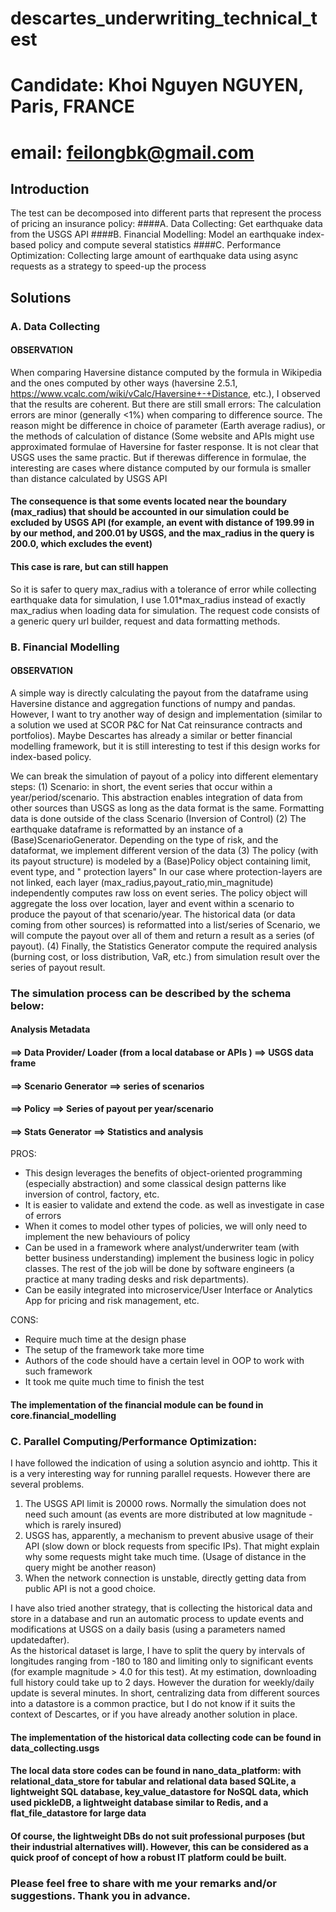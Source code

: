 # descartes_underwriting_technical_test

# Candidate: Khoi Nguyen NGUYEN, Paris, FRANCE

# email: feilongbk@gmail.com

## Introduction

The test can be decomposed into different parts that represent the process of pricing an insurance policy:
####A. Data Collecting: Get earthquake data from the USGS API 
####B. Financial Modelling: Model an earthquake index-based policy
and compute several statistics 
####C. Performance Optimization: Collecting large amount of earthquake data using async
requests as a strategy to speed-up the process

## Solutions

### A. Data Collecting

#### OBSERVATION

When comparing Haversine distance computed by the formula in Wikipedia and the ones computed by other ways (haversine
2.5.1, https://www.vcalc.com/wiki/vCalc/Haversine+-+Distance, etc.), I observed that the results are coherent. But there
are still small errors: The calculation errors are minor (generally <1%) when comparing to difference source. The reason
might be difference in choice of parameter (Earth average radius), or the methods of calculation of distance (Some
website and APIs might use approximated formulae of Haversine for faster response. It is not clear that USGS uses the
same practic. But if therewas difference in formulae, the interesting are cases where distance computed by our formula
is smaller than distance calculated by USGS API

#### The consequence is that some events located near the boundary (max_radius) that should be accounted in our simulation could be excluded by USGS API (for example, an event with distance of 199.99 in by our method, and 200.01 by USGS, and the max_radius in the query is 200.0, which excludes the event)

#### This case is rare, but can still happen

So it is safer to query max_radius with a tolerance of error while collecting earthquake data for simulation, I use
1.01*max_radius instead of exactly max_radius when loading data for simulation. The request code consists of a generic
query url builder, request and data formatting methods.

### B. Financial Modelling
#### OBSERVATION
A simple way is directly calculating the payout from the dataframe using Haversine distance and aggregation functions of
numpy and pandas. However, I want to try another way of design and implementation (similar to a solution we used at SCOR
P&C for Nat Cat reinsurance contracts and portfolios). Maybe Descartes has already a similar or better financial
modelling framework, but it is still interesting to test if this design works for index-based policy.

We can break the simulation of payout of a policy into different elementary steps:
(1) Scenario: in short, the event series that occur within a year/period/scenario. This abstraction enables integration
of data from other sources than USGS as long as the data format is the same. Formatting data is done outside of the
class Scenario (Inversion of Control)
(2) The earthquake dataframe is reformatted by an instance of a (Base)ScenarioGenerator. Depending on the type of risk,
and the dataformat, we implement different version of the data
(3) The policy (with its payout structure) is modeled by a (Base)Policy object containing limit, event type, and "
protection layers"
In our case where protection-layers are not linked, each layer (max_radius,payout_ratio,min_magnitude) independently
computes raw loss on event series. The policy object will aggregate the loss over location, layer and event within a
scenario to produce the payout of that scenario/year. The historical data (or data coming from other sources) is
reformatted into a list/series of Scenario, we will compute the payout over all of them and return a result as a
series (of payout).
(4) Finally, the Statistics Generator compute the required analysis (burning cost, or loss distribution, VaR, etc.) from
simulation result over the series of payout result.

### The simulation process can be described by the schema below:

#### Analysis Metadata

#### ==> Data Provider/ Loader (from a local database or APIs ) ==> USGS data frame

#### ==> Scenario Generator ==> series of scenarios

#### ==> Policy ==> Series of payout per year/scenario

#### ==> Stats Generator ==> Statistics and analysis

PROS:

- This design leverages the benefits of object-oriented programming (especially abstraction) and some classical design
  patterns like inversion of control, factory, etc.
- It is easier to validate and extend the code. as well as investigate in case of errors
- When it comes to model other types of policies, we will only need to implement the new behaviours of policy
- Can be used in a framework where analyst/underwriter team (with better business understanding) implement the business
  logic in policy classes. The rest of the job will be done by software engineers (a practice at many trading desks and
  risk departments).
- Can be easily integrated into microservice/User Interface or Analytics App for pricing and risk management, etc.

CONS:

- Require much time at the design phase
- The setup of the framework take more time
- Authors of the code should have a certain level in OOP to work with such framework
- It took me quite much time to finish the test

#### The implementation of the financial module can be found in core.financial_modelling

### C. Parallel Computing/Performance Optimization:

I have followed the indication of using a solution asyncio and iohttp. This it is a very interesting way for running
parallel requests. However there are several problems.

1. The USGS API limit is 20000 rows. Normally the simulation does not need such amount (as events are more distributed
   at low magnitude - which is rarely insured)
2. USGS has, apparently, a mechanism to prevent abusive usage of their API (slow down or block requests from specific
   IPs). That might explain why some requests might take much time. (Usage of distance in the query might be another
   reason)
3. When the network connection is unstable, directly getting data from public API is not a good choice.

I have also tried another strategy, that is collecting the historical data and store in a database and run an automatic
process to update events and modifications at USGS on a daily basis (using a parameters named updatedafter).  
As the historical dataset is large, I have to split the query by intervals of longitudes ranging from -180 to 180 and
limiting only to significant events (for example magnitude > 4.0 for this test). At my estimation, downloading full
history could take up to 2 days. However the duration for weekly/daily update is several minutes. In short, centralizing
data from different sources into a datastore is a common practice, but I do not know if it suits the context of
Descartes, or if you have already another solution in place.

#### The implementation of the historical data collecting code can be found in data_collecting.usgs

#### The local data store codes can be found in nano_data_platform: with relational_data_store for tabular and relational data based SQLite, a lightweight SQL database, key_value_datastore for NoSQL data, which used pickleDB, a lightweight database similar to Redis, and a flat_file_datastore for large data

#### Of course, the lightweight DBs do not suit professional purposes (but their industrial alternatives will). However, this can be considered as a quick proof of concept of how a robust IT platform could be built.

### Please feel free to share with me your remarks and/or suggestions. Thank you in advance.






 

